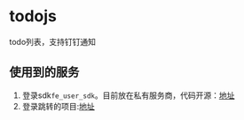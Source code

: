 # todojs

todo列表，支持钉钉通知

## 使用到的服务

1. 登录sdk`fe_user_sdk`。目前放在私有服务商，代码开源：[地址](https://github.com/cuo9958/fe_user_sdk)
2. 登录跳转的项目:[地址](https://github.com/cuo9958/react_node_typescript)
